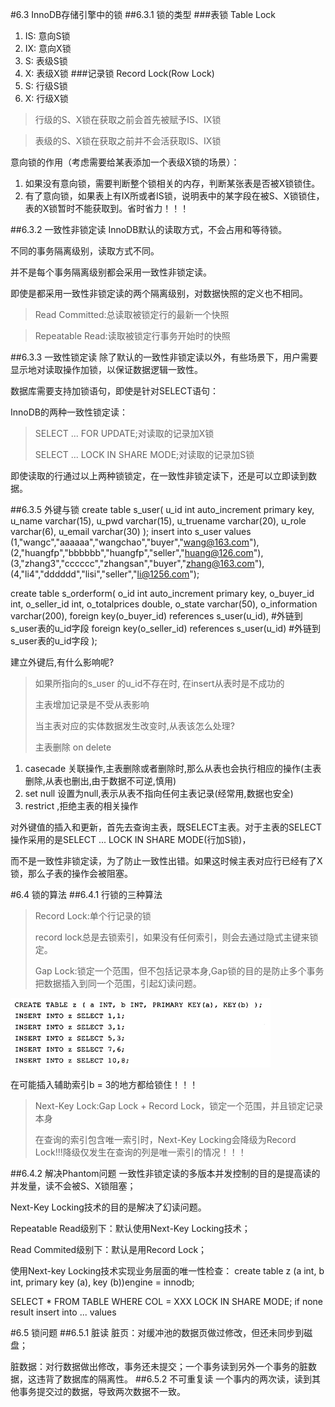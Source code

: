#6.3 InnoDB存储引擎中的锁
##6.3.1 锁的类型
###表锁 Table Lock
1. IS:  意向S锁
1. IX:  意向X锁
1. S:   表级S锁
1. X:   表级X锁
###记录锁 Record Lock(Row Lock)
1. S:   行级S锁
2. X:   行级X锁

> 行级的S、X锁在获取之前会首先被赋予IS、IX锁

> 表级的S、X锁在获取之前并不会活获取IS、IX锁

意向锁的作用（考虑需要给某表添加一个表级X锁的场景）：
1. 如果没有意向锁，需要判断整个锁相关的内存，判断某张表是否被X锁锁住。
1. 有了意向锁，如果表上有IX所或者IS锁，说明表中的某字段在被S、X锁锁住，表的X锁暂时不能获取到。省时省力！！！

##6.3.2 一致性非锁定读
InnoDB默认的读取方式，不会占用和等待锁。

不同的事务隔离级别，读取方式不同。

并不是每个事务隔离级别都会采用一致性非锁定读。

即使是都采用一致性非锁定读的两个隔离级别，对数据快照的定义也不相同。

> Read Committed:总读取被锁定行的最新一个快照

> Repeatable Read:读取被锁定行事务开始时的快照


##6.3.3 一致性锁定读
除了默认的一致性非锁定读以外，有些场景下，用户需要显示地对读取操作加锁，以保证数据逻辑一致性。

数据库需要支持加锁语句，即使是针对SELECT语句：

InnoDB的两种一致性锁定读：

> SELECT ... FOR UPDATE;对读取的记录加X锁
> 
> SELECT ... LOCK IN SHARE MODE;对读取的记录加S锁

即使读取的行通过以上两种锁锁定，在一致性非锁定读下，还是可以立即读到数据。

##6.3.5 外键与锁
create table s_user(
    u_id int auto_increment primary key,
    u_name varchar(15),
    u_pwd varchar(15),
    u_truename varchar(20),
    u_role varchar(6),
    u_email varchar(30)
);
insert into s_user values
      (1,"wangc","aaaaaa","wangchao","buyer","wang@163.com"),
      (2,"huangfp","bbbbbb","huangfp","seller","huang@126.com"),
      (3,"zhang3","cccccc","zhangsan","buyer","zhang@163.com"),
      (4,"li4","dddddd","lisi","seller","li@1256.com");

create table s_orderform(
    o_id int auto_increment primary key,
    o_buyer_id int,
    o_seller_id int,
    o_totalprices double,
    o_state varchar(50),
    o_information varchar(200),
    foreign key(o_buyer_id) references s_user(u_id),      #外链到s_user表的u_id字段
    foreign key(o_seller_id) references s_user(u_id)      #外链到s_user表的u_id字段
);

建立外键后,有什么影响呢?

>如果所指向的s_user 的u_id不存在时, 在insert从表时是不成功的
>
>主表增加记录是不受从表影响
>
>当主表对应的实体数据发生改变时,从表该怎么处理?
>
> 主表删除 on delete
1. casecade 关联操作,主表删除或者删除时,那么从表也会执行相应的操作(主表删除,从表也删出,由于数据不可逆,慎用)
1. set null 设置为null,表示从表不指向任何主表记录(经常用,数据也安全)
1. restrict ,拒绝主表的相关操作


对外键值的插入和更新，首先去查询主表，既SELECT主表。对于主表的SELECT操作采用的是SELECT ... LOCK IN SHARE MODE(行加S锁)，

而不是一致性非锁定读，为了防止一致性出错。如果这时候主表对应行已经有了X锁，那么子表的操作会被阻塞。

#6.4 锁的算法
##6.4.1 行锁的三种算法
>Record Lock:单个行记录的锁
> 
>record lock总是去锁索引，如果没有任何索引，则会去通过隐式主键来锁定。
>
>Gap Lock:锁定一个范围，但不包括记录本身,Gap锁的目的是防止多个事务把数据插入到同一个范围，引起幻读问题。
>
![GapLock示意](./png/GapLock.png)

在可能插入辅助索引b = 3的地方都给锁住！！！

>Next-Key Lock:Gap Lock + Record Lock，锁定一个范围，并且锁定记录本身
>
>在查询的索引包含唯一索引时，Next-Key Locking会降级为Record Lock!!!降级仅发生在查询的列是唯一索引的情况！！！

##6.4.2 解决Phantom问题
一致性非锁定读的多版本并发控制的目的是提高读的并发量，读不会被S、X锁阻塞；

Next-Key Locking技术的目的是解决了幻读问题。

Repeatable Read级别下：默认使用Next-Key Locking技术；

Read Commited级别下：默认是用Record Lock；

使用Next-key Locking技术实现业务层面的唯一性检查：
create table z (a int, b int, primary key (a), key (b))engine = innodb;

SELECT * FROM TABLE WHERE COL = XXX LOCK IN SHARE MODE;
if none result
    insert into ... values
    
#6.5 锁问题
##6.5.1 脏读
脏页：对缓冲池的数据页做过修改，但还未同步到磁盘；

脏数据：对行数据做出修改，事务还未提交；一个事务读到另外一个事务的脏数据，这违背了数据库的隔离性。
##6.5.2 不可重复读
一个事内的两次读，读到其他事务提交过的数据，导致两次数据不一致。


